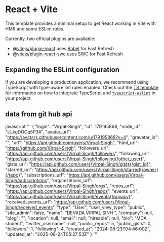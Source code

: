 # React + Vite

This template provides a minimal setup to get React working in Vite with HMR and some ESLint rules.

Currently, two official plugins are available:

- [@vitejs/plugin-react](https://github.com/vitejs/vite-plugin-react/blob/main/packages/plugin-react) uses [Babel](https://babeljs.io/) for Fast Refresh
- [@vitejs/plugin-react-swc](https://github.com/vitejs/vite-plugin-react/blob/main/packages/plugin-react-swc) uses [SWC](https://swc.rs/) for Fast Refresh

## Expanding the ESLint configuration

If you are developing a production application, we recommend using TypeScript with type-aware lint rules enabled. Check out the [TS template](https://github.com/vitejs/vite/tree/main/packages/create-vite/template-react-ts) for information on how to integrate TypeScript and [`typescript-eslint`](https://typescript-eslint.io) in your project.

## data from git hub api

javascript 
''' 
    {
  "login": "Virpal-Singh",
  "id": 179195868,
  "node_id": "U_kgDOCq5P3A",
  "avatar_url": "https://avatars.githubusercontent.com/u/179195868?v=4",
  "gravatar_id": "",
  "url": "https://api.github.com/users/Virpal-Singh",
  "html_url": "https://github.com/Virpal-Singh",
  "followers_url": "https://api.github.com/users/Virpal-Singh/followers",
  "following_url": "https://api.github.com/users/Virpal-Singh/following{/other_user}",
  "gists_url": "https://api.github.com/users/Virpal-Singh/gists{/gist_id}",
  "starred_url": "https://api.github.com/users/Virpal-Singh/starred{/owner}{/repo}",
  "subscriptions_url": "https://api.github.com/users/Virpal-Singh/subscriptions",
  "organizations_url": "https://api.github.com/users/Virpal-Singh/orgs",
  "repos_url": "https://api.github.com/users/Virpal-Singh/repos",
  "events_url": "https://api.github.com/users/Virpal-Singh/events{/privacy}",
  "received_events_url": "https://api.github.com/users/Virpal-Singh/received_events",
  "type": "User",
  "user_view_type": "public",
  "site_admin": false,
  "name": "DEVADA VIRPAL SINH ",
  "company": null,
  "blog": "",
  "location": null,
  "email": null,
  "hireable": null,
  "bio": "MCA student",
  "twitter_username": null,
  "public_repos": 5,
  "public_gists": 0,
  "followers": 1,
  "following": 4,
  "created_at": "2024-08-23T04:46:00Z",
  "updated_at": "2025-06-24T05:27:53Z"
}
'''